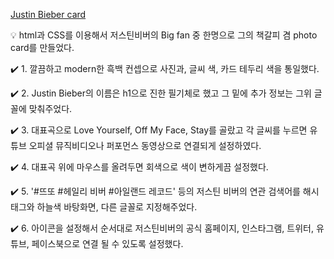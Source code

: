 [Justin Bieber card](https://github.com/gata96/TIL/blob/master/Web/Feb24-Justin%20Bieber%20card/Feb24-%EC%99%84%EC%84%B1%EB%B3%B8.png)

💡 html과 CSS를 이용해서 저스틴비버의 Big fan 중 한명으로 그의 책갈피 겸 photo card를 만들었다.

✔️ 1. 깔끔하고 modern한 흑백 컨셉으로 사진과, 글씨 색, 카드 테두리 색을 통일했다.

✔️ 2. Justin Bieber의 이름은 h1으로 진한 필기체로 했고 그 밑에 추가 정보는 그위 글꼴에 맞춰주었다.

✔️ 3. 대표곡으로 Love Yourself, Off My Face, Stay를 골랐고 각 글씨를 누르면 유튜브 오피셜 뮤직비디오나 퍼포먼스 동영상으로 연결되게 설정하였다.

✔️ 4. 대표곡 위에 마우스를 올려두면 회색으로 색이 변하게끔 설정했다.

✔️ 5. '#뜨또 #헤일리 비버 #아일랜드 레코드' 등의 저스틴 비버의 연관 검색어를 해시태그와 하늘색 바탕화면, 다른 글꼴로 지정해주었다.

✔️ 6. 아이콘을 설정해서 순서대로 저스틴비버의 공식 홈페이지, 인스타그램, 트위터, 유튜브, 페이스북으로 연결 될 수 있도록 설정했다.